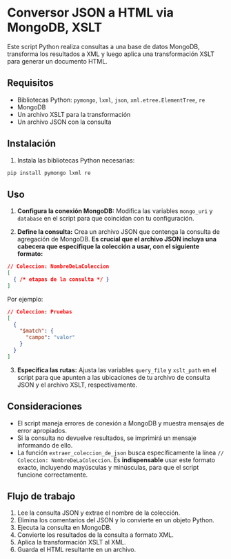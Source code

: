 # Conversor JSON a HTML via MongoDB, XSLT

Este script Python realiza consultas a una base de datos MongoDB, transforma los resultados a XML y luego aplica una transformación XSLT para generar un documento HTML.

## Requisitos

* Bibliotecas Python: `pymongo`, `lxml`, `json`, `xml.etree.ElementTree`, `re`
* MongoDB
* Un archivo XSLT para la transformación
* Un archivo JSON con la consulta

## Instalación

1. Instala las bibliotecas Python necesarias:

```bash
pip install pymongo lxml re
```

## Uso

1. **Configura la conexión MongoDB:** Modifica las variables `mongo_uri` y `database` en el script para que coincidan con tu configuración.

2. **Define la consulta:** Crea un archivo JSON que contenga la consulta de agregación de MongoDB. **Es crucial que el archivo JSON incluya una cabecera que especifique la colección a usar, con el siguiente formato:**

```json
// Coleccion: NombreDeLaColeccion
[
  { /* etapas de la consulta */ }
]
```

Por ejemplo:

```json
// Coleccion: Pruebas
[
  {
    "$match": {
      "campo": "valor"
    }
  }
]
```

3. **Especifica las rutas:** Ajusta las variables `query_file` y `xslt_path` en el script para que apunten a las ubicaciones de tu archivo de consulta JSON y el archivo XSLT, respectivamente.


## Consideraciones

* El script maneja errores de conexión a MongoDB y muestra mensajes de error apropiados.
* Si la consulta no devuelve resultados, se imprimirá un mensaje informando de ello.
*  La función `extraer_coleccion_de_json` busca específicamente la línea `// Coleccion: NombreDeLaColeccion`.  Es **indispensable** usar este formato exacto, incluyendo mayúsculas y minúsculas, para que el script funcione correctamente.


## Flujo de trabajo

1. Lee la consulta JSON y extrae el nombre de la colección.
2. Elimina los comentarios del JSON y lo convierte en un objeto Python.
3. Ejecuta la consulta en MongoDB.
4. Convierte los resultados de la consulta a formato XML.
5. Aplica la transformación XSLT al XML.
6. Guarda el HTML resultante en un archivo.
